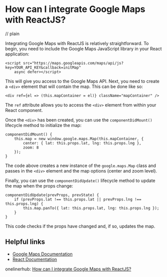 # How can I integrate Google Maps with ReactJS?
// plain

Integrating Google Maps with ReactJS is relatively straightforward. To begin, you need to include the Google Maps JavaScript library in your React application:

```
<script src="https://maps.googleapis.com/maps/api/js?key=YOUR_API_KEY&callback=initMap"
    async defer></script>
```

This will give you access to the Google Maps API. Next, you need to create a `<div>` element that will contain the map. This can be done like so:

```
<div ref={el => (this.mapContainer = el)} className="mapContainer" />
```

The `ref` attribute allows you to access the `<div>` element from within your React component.

Once the `<div>` has been created, you can use the `componentDidMount()` lifecycle method to initialize the map:

```
componentDidMount() {
    this.map = new window.google.maps.Map(this.mapContainer, {
        center: { lat: this.props.lat, lng: this.props.lng },
        zoom: 8
    });
}
```

The code above creates a new instance of the `google.maps.Map` class and passes in the `<div>` element and the map options (center and zoom level).

Finally, you can use the `componentDidUpdate()` lifecycle method to update the map when the props change:

```
componentDidUpdate(prevProps, prevState) {
    if (prevProps.lat !== this.props.lat || prevProps.lng !== this.props.lng) {
        this.map.panTo({ lat: this.props.lat, lng: this.props.lng });
    }
}
```

This code checks if the props have changed and, if so, updates the map.

## Helpful links
- [Google Maps Documentation](https://developers.google.com/maps/documentation/javascript/tutorial)
- [React Documentation](https://reactjs.org/docs/getting-started.html)

onelinerhub: [How can I integrate Google Maps with ReactJS?](https://onelinerhub.com/reactjs/how-can-i-integrate-google-maps-with-reactjs)